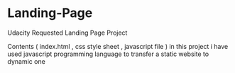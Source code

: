 # Landing-Page
Udacity Requested Landing Page Project

Contents ( index.html , css style sheet , javascript file )
in this project i have used javascript programming language to transfer a static website to dynamic one
